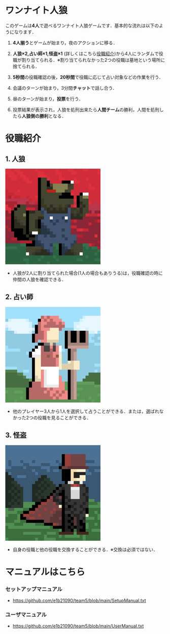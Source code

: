 # ワンナイト人狼

このゲームは**4人**で遊べるワンナイト人狼ゲームです．基本的な流れは以下のようになります．

1. **4人揃う**とゲームが始まり，夜のアクションに移る．

1. **人狼×2,占い師×1,怪盗×1** (詳しくはこちら[役職紹介](#役職紹介))から4人にランダムで役職が割り当てられる．※割り当てられなかった2つの役職は墓地という場所に捨てられる．

1. **5秒間**の役職確認の後，**20秒間**で役職に応じて占い対象などの作業を行う．

1. 会議のターンが始まり，3分間**チャット**で話し合う．

1. 昼のターンが始まり，**投票**を行う．

1. 投票結果が表示され，人狼を処刑出来たら**人間チーム**の勝利，人間を処刑したら**人狼側の勝利**となる．


# 役職紹介

## 1. 人狼

<img src="https://github.com/e1b21090/team5/blob/main/src/main/resources/static/werewolf.JPG?raw=true" width="300">

- 人狼が2人に割り当てられた場合(1人の場合もありうる)は，役職確認の時に仲間の人狼を確認できる．



## 2. 占い師

<img src="https://github.com/e1b21090/team5/blob/main/src/main/resources/static/villager.JPG?raw=true" width="300">

- 他のプレイヤー3人から1人を選択して占うことができる．または，選ばれなかった2つの役職を見ることができる．



## 3. 怪盗


<img src="https://github.com/e1b21090/team5/blob/main/src/main/resources/static/thief.JPG?raw=true" width="300">

- 自身の役職と他の役職を交換することができる．※交換は必須ではない．



# マニュアルはこちら

### セットアップマニュアル
- https://github.com/e1b21090/team5/blob/main/SetupManual.txt

### ユーザマニュアル
- https://github.com/e1b21090/team5/blob/main/UserManual.txt
